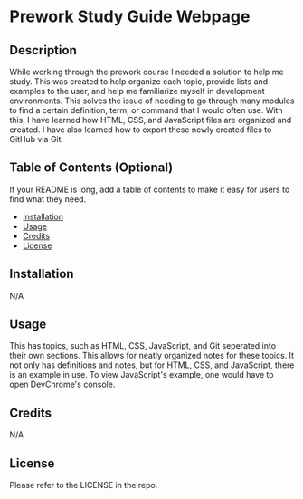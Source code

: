 # Prework Study Guide Webpage

## Description

While working through the prework course I needed a solution to help me study. This was created to help organize each topic, provide lists and examples to the user, and help me familiarize myself in development environments. This solves the issue of needing to go through many modules to find a certain definition, term, or command that I would often use. With this, I have learned how HTML, CSS, and JavaScript files are organized and created. I have also learned how to export these newly created files to GitHub via Git.

## Table of Contents (Optional)

If your README is long, add a table of contents to make it easy for users to find what they need.

- [Installation](#installation)
- [Usage](#usage)
- [Credits](#credits)
- [License](#license)

## Installation

N/A

## Usage

This has topics, such as HTML, CSS, JavaScript, and Git seperated into their own sections. This allows for neatly organized notes for these topics. It not only has definitions and notes, but for HTML, CSS, and JavaScript, there is an example in use. To view JavaScript's example, one would have to open DevChrome's console.

## Credits

N/A

## License

Please refer to the LICENSE in the repo.
